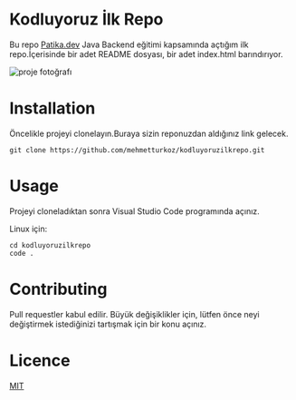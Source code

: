 # Kodluyoruz İlk Repo

Bu repo [Patika.dev](www.patika.dev) Java Backend eğitimi kapsamında açtığım ilk repo.İçerisinde bir adet README dosyası, bir adet index.html barındırıyor.

![proje fotoğrafı]()

# Installation

Öncelikle projeyi clonelayın.Buraya sizin reponuzdan aldığınız link gelecek.

` git clone https://github.com/mehmetturkoz/kodluyoruzilkrepo.git `


# Usage

Projeyi cloneladıktan sonra Visual Studio Code programında açınız.

Linux için:

```
cd kodluyoruzilkrepo 
code .
```



# Contributing


Pull requestler kabul edilir. Büyük değişiklikler için, lütfen önce neyi değiştirmek istediğinizi tartışmak için bir konu açınız.

# Licence

[MIT](https://choosealicense.com/licenses/mit/)

